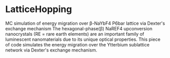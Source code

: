# LatticeHopping
MC simulation of energy migration over β-NaYbF4 P6bar lattice via Dexter's exchange mechanism
The hexagonal-phase(β) NaREF4 upconversion nanocrystals (RE = rare earth elements) are an important family of luminescent nanomaterials due to its unique optical properties. This piece of code simulates the energy migration over the Ytterbium sublattice network via Dexter's exchange mechanism.
